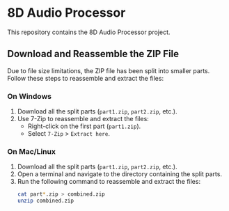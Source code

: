# 8D Audio Processor

This repository contains the 8D Audio Processor project.

## Download and Reassemble the ZIP File

Due to file size limitations, the ZIP file has been split into smaller parts. Follow these steps to reassemble and extract the files:

### On Windows

1. Download all the split parts (`part1.zip`, `part2.zip`, etc.).
2. Use 7-Zip to reassemble and extract the files:
   - Right-click on the first part (`part1.zip`).
   - Select `7-Zip` > `Extract here`.

### On Mac/Linux

1. Download all the split parts (`part1.zip`, `part2.zip`, etc.).
2. Open a terminal and navigate to the directory containing the split parts.
3. Run the following command to reassemble and extract the files:
   ```sh
   cat part*.zip > combined.zip
   unzip combined.zip
